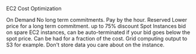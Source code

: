 EC2 Cost Optimization

On Demand
    No long term commitments.  Pay by the hour.
Reserved
    Lower price for a long term commitment. up to 75% discount
Spot Instances
    bid on spare EC2 instances, can be auto-terminated if your bid goes below the spot price.  Can be had for a fraction of the cost.  Grid computing output to S3 for example.  Don't store data you care about on the instance.


